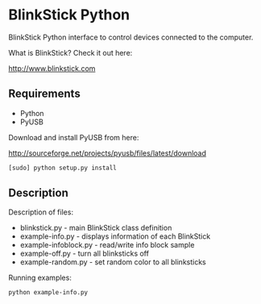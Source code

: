 BlinkStick Python
=================

BlinkStick Python interface to control devices connected to the computer.

What is BlinkStick? Check it out here:

http://www.blinkstick.com

Requirements
------------

* Python
* PyUSB

Download and install PyUSB from here:

http://sourceforge.net/projects/pyusb/files/latest/download

```sh
[sudo] python setup.py install
```

Description
-----------

Description of files:

* blinkstick.py - main BlinkStick class definition
* example-info.py - displays information of each BlinkStick
* example-infoblock.py - read/write info block sample 
* example-off.py - turn all blinksticks off
* example-random.py - set random color to all blinksticks

Running examples:

```sh
python example-info.py
```
